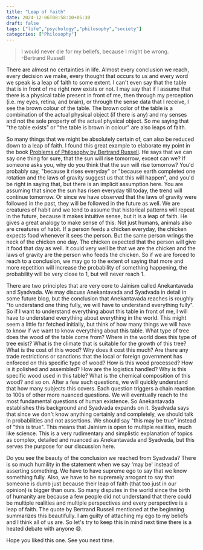 ```yaml
---
title: "Leap of faith"
date: 2024-12-06T08:58:10+05:30
draft: false
tags: ["life","psychology","philosophy","society"]
categories: ["Philosophy"]
---
```

> I would never die for my beliefs, because I might be wrong.  
> -Bertrand Russell

There are almost no certainties in life. Almost every conclusion we reach, every decision we make, every thought that occurs to us and every word we speak is a leap of faith to some extent. I can't even say that the table that is in front of me right now exists or not. I may say that if I assume that there is a physical table present in front of me, then through my perception (i.e. my eyes, retina, and brain), or through the sense data that I receive, I see the brown colour of the table. The brown color of the table is a combination of the actual physical object (if there is any) and my senses and not the sole property of the actual physical object. So me saying that "the table exists" or "the table is brown in colour" are also leaps of faith.  
  
So many things that we might be absolutely certain of, can also be reduced down to a leap of faith. I found this great example to elaborate my point in the book [Problems of Philosophy by Bertrand Russell](https://amzn.to/3CdoIZN). He says that we can say one thing for sure, that the sun will rise tomorrow, exceot can we? If someone asks you, why do you think that the sun will rise tomorrow? You'd probably say, "because it rises everyday" or "because earth completed one rotation and the laws of gravity suggest us that this will happen", and you'd be right in saying that, but there is an implicit assumption here. You are assuming that since the sun has risen everyday till today, the trend will continue tomorrow. Or since we have observed that the laws of gravity were followed in the past, they will be followed in the future as well. We are creatures of habit and we tend to assume that historical patterns will repeat in the future, because it makes intuitive sense, but it is a leap of faith. He gives a great analogy to make sense of this. Not just humans, animals also are creatures of habit. If a person feeds a chicken everyday, the chicken expects food whenever it sees the person. But the same person wrings the neck of the chicken one day. The chicken expected that the person will give it food that day as well. It could very well be that we are the chicken and the laws of gravity are the person who feeds the chicken. So if we are forced to reach to a conclusion, we may go to the extent of saying that more and more repetition will increase the probability of something happening, the probability will be very close to 1, but will never reach 1.  
  
There are two principles that are very core to Jainism called Anekantavada and Syadvada. We may discuss Anekantavada and Syadvada in detail in some future blog, but the conclusion that Anekantavada reaches is roughly "to understand one thing fully, we will have to understand everything fully". So if I want to understand everything about this table in front of me, I will have to understand everything about everything in the world. This might seem a little far fetched initially, but think of how many things we will have to know if we want to know everything about this table. What type of tree does the wood of the table come from? Where in the world does this type of tree exist? What is the climate that is suitable for the growth of this tree? What is the cost of this wood? Why does it cost this much? Are there any trade restrictions or sanctions that the local or foreign government has enforced on this specific type of wood? How is this wood processed? How is it polished and assembled? How are the logistics handled? Why is this specific wood used in this table? What is the chemical composition of this wood? and so on. After a few such questions, we will quickly understand that how many subjects this covers. Each question triggers a chain reaction to 100s of other more nuanced questions. We will eventually reach to the most fundamental questions of human existence. So Anekantavada establishes this background and Syadvada expands on it. Syadvada says that since we don't know anything certainly and completely, we should talk in probabilities and not assertions. We should say "this may be true" instead of "this is true". This means that Jainism is open to multiple realities, much like science. This is a very rudimentary and simplistic explanation of topics as complex, detailed and nuanced as Anekantavada and Syadvada, but this serves the purpose for our discussion here.  
  
Do you see the beauty of the conclusion we reached from Syadvada? There is so much humility in the statement when we say 'may be' instead of asserting something. We have to have supreme ego to say that we know something fully. Also, we have to be supremely arrogant to say that someone is dumb just because their leap of faith (that too just in our opinion) is bigger than ours. So many disputes in the world since the birth of humanity are because a few people did not understand that there could be multiple realities and multiple perspectives and every perspective is a leap of faith. The quote by Bertrand Russell mentioned at the beginning summarizes this beautifully. I am guilty of attaching my ego to my beliefs and I think all of us are. So let's try to keep this in mind next time there is a heated debate with anyone :smile:.  
  
Hope you liked this one. See you next time.